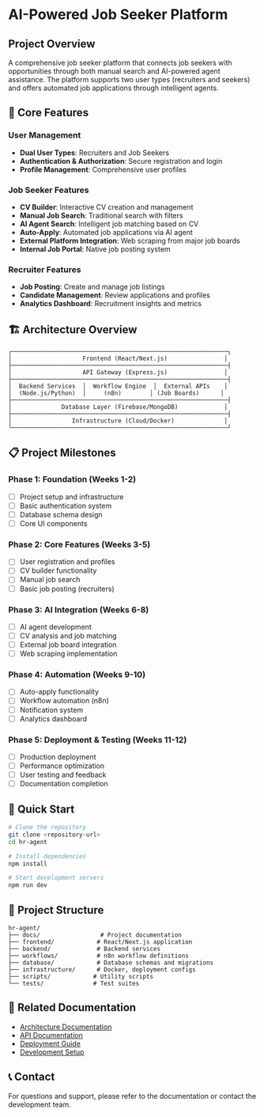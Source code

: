 # AI-Powered Job Seeker Platform

## Project Overview

A comprehensive job seeker platform that connects job seekers with opportunities through both manual search and AI-powered agent assistance. The platform supports two user types (recruiters and seekers) and offers automated job applications through intelligent agents.

## 🎯 Core Features

### User Management
- **Dual User Types**: Recruiters and Job Seekers
- **Authentication & Authorization**: Secure registration and login
- **Profile Management**: Comprehensive user profiles

### Job Seeker Features
- **CV Builder**: Interactive CV creation and management
- **Manual Job Search**: Traditional search with filters
- **AI Agent Search**: Intelligent job matching based on CV
- **Auto-Apply**: Automated job applications via AI agent
- **External Platform Integration**: Web scraping from major job boards
- **Internal Job Portal**: Native job posting system

### Recruiter Features
- **Job Posting**: Create and manage job listings
- **Candidate Management**: Review applications and profiles
- **Analytics Dashboard**: Recruitment insights and metrics

## 🏗️ Architecture Overview

```
┌─────────────────────────────────────────────────────────────┐
│                    Frontend (React/Next.js)                │
├─────────────────────────────────────────────────────────────┤
│                    API Gateway (Express.js)                │
├─────────────────────────────────────────────────────────────┤
│  Backend Services  │  Workflow Engine  │  External APIs    │
│  (Node.js/Python)  │     (n8n)        │ (Job Boards)      │
├─────────────────────────────────────────────────────────────┤
│              Database Layer (Firebase/MongoDB)             │
├─────────────────────────────────────────────────────────────┤
│                 Infrastructure (Cloud/Docker)              │
└─────────────────────────────────────────────────────────────┘
```

## 📋 Project Milestones

### Phase 1: Foundation (Weeks 1-2)
- [ ] Project setup and infrastructure
- [ ] Basic authentication system
- [ ] Database schema design
- [ ] Core UI components

### Phase 2: Core Features (Weeks 3-5)
- [ ] User registration and profiles
- [ ] CV builder functionality
- [ ] Manual job search
- [ ] Basic job posting (recruiters)

### Phase 3: AI Integration (Weeks 6-8)
- [ ] AI agent development
- [ ] CV analysis and job matching
- [ ] External job board integration
- [ ] Web scraping implementation

### Phase 4: Automation (Weeks 9-10)
- [ ] Auto-apply functionality
- [ ] Workflow automation (n8n)
- [ ] Notification system
- [ ] Analytics dashboard

### Phase 5: Deployment & Testing (Weeks 11-12)
- [ ] Production deployment
- [ ] Performance optimization
- [ ] User testing and feedback
- [ ] Documentation completion

## 🚀 Quick Start

```bash
# Clone the repository
git clone <repository-url>
cd hr-agent

# Install dependencies
npm install

# Start development servers
npm run dev
```

## 📁 Project Structure

```
hr-agent/
├── docs/                 # Project documentation
├── frontend/            # React/Next.js application
├── backend/             # Backend services
├── workflows/           # n8n workflow definitions
├── database/            # Database schemas and migrations
├── infrastructure/      # Docker, deployment configs
├── scripts/            # Utility scripts
└── tests/              # Test suites
```

## 🔗 Related Documentation

- [Architecture Documentation](./docs/architecture/README.md)
- [API Documentation](./docs/api/README.md)
- [Deployment Guide](./docs/deployment/README.md)
- [Development Setup](./docs/development/README.md)

## 📞 Contact

For questions and support, please refer to the documentation or contact the development team.
